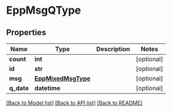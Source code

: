 # EppMsgQType

## Properties
Name | Type | Description | Notes
------------ | ------------- | ------------- | -------------
**count** | **int** |  | [optional] 
**id** | **str** |  | [optional] 
**msg** | [**EppMixedMsgType**](EppMixedMsgType.md) |  | [optional] 
**q_date** | **datetime** |  | [optional] 

[[Back to Model list]](../README.md#documentation-for-models) [[Back to API list]](../README.md#documentation-for-api-endpoints) [[Back to README]](../README.md)

